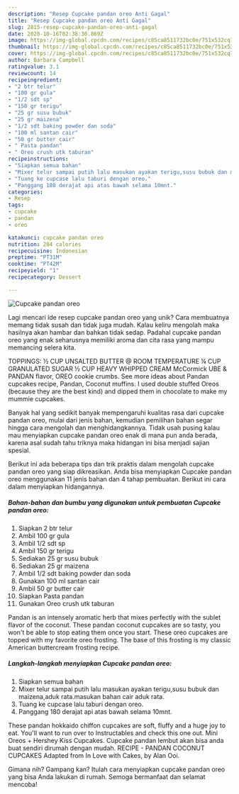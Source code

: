 ```yaml
---
description: "Resep Cupcake pandan oreo Anti Gagal"
title: "Resep Cupcake pandan oreo Anti Gagal"
slug: 2815-resep-cupcake-pandan-oreo-anti-gagal
date: 2020-10-16T02:38:36.869Z
image: https://img-global.cpcdn.com/recipes/c85ca8511732bc0e/751x532cq70/cupcake-pandan-oreo-foto-resep-utama.jpg
thumbnail: https://img-global.cpcdn.com/recipes/c85ca8511732bc0e/751x532cq70/cupcake-pandan-oreo-foto-resep-utama.jpg
cover: https://img-global.cpcdn.com/recipes/c85ca8511732bc0e/751x532cq70/cupcake-pandan-oreo-foto-resep-utama.jpg
author: Barbara Campbell
ratingvalue: 3.1
reviewcount: 14
recipeingredient:
- "2 btr telur"
- "100 gr gula"
- "1/2 sdt sp"
- "150 gr terigu"
- "25 gr susu bubuk"
- "25 gr maizena"
- "1/2 sdt baking powder dan soda"
- "100 ml santan cair"
- "50 gr butter cair"
- " Pasta pandan"
- " Oreo crush utk taburan"
recipeinstructions:
- "Siapkan semua bahan"
- "Mixer telur sampai putih lalu masukan ayakan terigu,susu bubuk dan maizena,aduk rata.masukan bahan cair aduk rata."
- "Tuang ke cupcase lalu taburi dengan oreo."
- "Panggang 180 derajat api atas bawah selama 10mnt."
categories:
- Resep
tags:
- cupcake
- pandan
- oreo

katakunci: cupcake pandan oreo 
nutrition: 204 calories
recipecuisine: Indonesian
preptime: "PT31M"
cooktime: "PT42M"
recipeyield: "1"
recipecategory: Dessert

---
```



![Cupcake pandan oreo](https://img-global.cpcdn.com/recipes/c85ca8511732bc0e/751x532cq70/cupcake-pandan-oreo-foto-resep-utama.jpg)

Lagi mencari ide resep cupcake pandan oreo yang unik? Cara membuatnya memang tidak susah dan tidak juga mudah. Kalau keliru mengolah maka hasilnya akan hambar dan bahkan tidak sedap. Padahal cupcake pandan oreo yang enak seharusnya memiliki aroma dan cita rasa yang mampu memancing selera kita.

TOPPINGS: ½ CUP UNSALTED BUTTER @ ROOM TEMPERATURE ¼ CUP GRANULATED SUGAR ½ CUP HEAVY WHIPPED CREAM McCormick UBE &amp; PANDAN flavor, OREO cookie crumbs. See more ideas about Pandan cupcakes recipe, Pandan, Coconut muffins. I used double stuffed Oreos (because they are the best kind) and dipped them in chocolate to make my mummie cupcakes.

Banyak hal yang sedikit banyak mempengaruhi kualitas rasa dari cupcake pandan oreo, mulai dari jenis bahan, kemudian pemilihan bahan segar hingga cara mengolah dan menghidangkannya. Tidak usah pusing kalau mau menyiapkan cupcake pandan oreo enak di mana pun anda berada, karena asal sudah tahu triknya maka hidangan ini bisa menjadi sajian spesial.


Berikut ini ada beberapa tips dan trik praktis dalam mengolah cupcake pandan oreo yang siap dikreasikan. Anda bisa menyiapkan Cupcake pandan oreo menggunakan 11 jenis bahan dan 4 tahap pembuatan. Berikut ini cara dalam menyiapkan hidangannya.

<!--inarticleads1-->

##### Bahan-bahan dan bumbu yang digunakan untuk pembuatan Cupcake pandan oreo:

1. Siapkan 2 btr telur
1. Ambil 100 gr gula
1. Ambil 1/2 sdt sp
1. Ambil 150 gr terigu
1. Sediakan 25 gr susu bubuk
1. Sediakan 25 gr maizena
1. Ambil 1/2 sdt baking powder dan soda
1. Gunakan 100 ml santan cair
1. Ambil 50 gr butter cair
1. Siapkan  Pasta pandan
1. Gunakan  Oreo crush utk taburan


Pandan is an intensely aromatic herb that mixes perfectly with the sublet flavor of the coconut. These pandan coconut cupcakes are so tasty, you won&#39;t be able to stop eating them once you start. These oreo cupcakes are topped with my favorite oreo frosting. The base of this frosting is my classic American buttercream frosting recipe. 

<!--inarticleads2-->

##### Langkah-langkah menyiapkan Cupcake pandan oreo:

1. Siapkan semua bahan
1. Mixer telur sampai putih lalu masukan ayakan terigu,susu bubuk dan maizena,aduk rata.masukan bahan cair aduk rata.
1. Tuang ke cupcase lalu taburi dengan oreo.
1. Panggang 180 derajat api atas bawah selama 10mnt.


These pandan hokkaido chiffon cupcakes are soft, fluffy and a huge joy to eat. You&#39;ll want to run over to Instructables and check this one out. Mini Oreos + Hershey Kiss Cupcakes. Cupcake pandan lembut akan bisa anda buat sendiri dirumah dengan mudah. RECIPE - PANDAN COCONUT CUPCAKES Adapted from In Love with Cakes, by Alan Ooi. 

Gimana nih? Gampang kan? Itulah cara menyiapkan cupcake pandan oreo yang bisa Anda lakukan di rumah. Semoga bermanfaat dan selamat mencoba!
